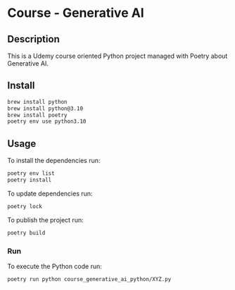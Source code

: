# Course - Generative AI

## Description

This is a Udemy course oriented Python project managed with Poetry about Generative AI.

## Install
```bash
brew install python
brew install python@3.10
brew install poetry
poetry env use python3.10
```

## Usage

To install the dependencies run:
```bash
poetry env list
poetry install
```

To update dependencies run:
```bash
poetry lock
```

To publish the project run:
```bash
poetry build
```

### Run

To execute the Python code run:
```bash
poetry run python course_generative_ai_python/XYZ.py
```